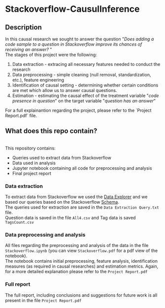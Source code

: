 # Stackoverflow-CausulInference

## Description
In this causal research we sought to answer the question "<i>Does adding a code sample to a question in Stackoverflow improve its chances of 
receiving an answer? </i>" <br>
The stages of this project were the following:

<ol>
<li> Data extraction - extracing all necessary features needed to conduct the research </li>
<li> Data preprocessing - simple cleaning (null removal, standardization, etc.), feature engineering</li>
<li> Identification of causal setting - determining whether certain conditions are met which allow us to answer causal questions. </li>
<li> Estimation - estimating the causal effect of the treatment variable "<i>code presence in question</i>" on the target variable "<i>question has an answer</i>" </li>
</ol>
For a full explainantion regarding the project, please refer to the `Project Report.pdf` file.

## What does this repo contain?
<br>
This repository contains:
<ul>
<li> Queries used to extract data from Stackoverflow </li>
<li> Data used in analysis </li>
<li> Jupyter notebook containing all code for preprocessing and analysis</li>
<li> Final project report</li>
</ul>


### Data extraction
To extract data from Stackoverflow we used the [Data Explorer](https://data.stackexchange.com/stackoverflow/query/new) and we based our queries based on the
Stackoverflow [Schema](https://meta.stackexchange.com/questions/2677/database-schema-documentation-for-the-public-data-dump-and-sede).<br>
The queries used for extraction are saved in the `Data Extraction Query.txt` file.<br>
Question data is saved in the file `All4.csv` and Tag data is saved `TagsCount.csv`

### Data preprocessing and analysis
All files regarding the preprocessing and analysis of the data in the file `Stackoverflow.ipynb` (you can view `Stackoverflow.pdf` for a pdf view of the notebook).<br>
The notebook contains initial preprocessing, feature analysis, identification measures (as required in causal researches) and estimation metrics. Again, for a more detailed explanation please refer to the `Project Report.pdf`

### Full report
The full report, including conclusions and suggestions for future work is all present in the file `Project Report.pdf`




